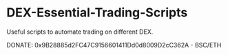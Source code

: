 # DEX-Essential-Trading-Scripts
Useful scripts to automate trading on different DEX.


DONATE: 0x9B28885d2FC47C9156601411Dd0d8009D2cC362A - BSC/ETH


